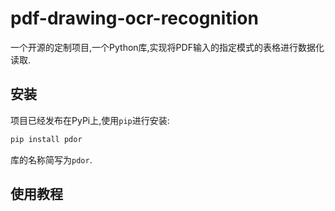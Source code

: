 # pdf-drawing-ocr-recognition  

一个开源的定制项目,一个Python库,实现将PDF输入的指定模式的表格进行数据化读取.  

## 安装  

项目已经发布在PyPi上,使用`pip`进行安装:  

```cmd
pip install pdor
```

库的名称简写为`pdor`.  

## 使用教程  
